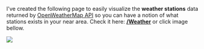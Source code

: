 ﻿I've created the following page to easily visualize the **weather stations** data returned by [OpenWeatherMap API](https://openweathermap.org/api_station)
so you can have a notion of what stations exists in your near area. Check it here: **[/Weather](/Weather)** or click image bellow.

[![](/Content/BlogCDN/weather_map.png)](/Weather)